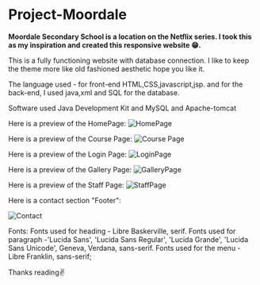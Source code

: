 # Project-Moordale
  
**Moordale Secondary School is a location on the Netflix series. I took this as my inspiration and created this responsive website 😁.** 

This is a fully functioning website with database connection. I like to keep the theme more like old fashioned aesthetic hope you like it.

The language used - for front-end HTML,CSS,javascript,jsp.
and for the back-end, I used java,xml and SQL for the database.

Software used Java Development Kit and MySQL and Apache-tomcat 


Here is a preview of the HomePage: 
![HomePage](https://user-images.githubusercontent.com/91838287/185587494-ebdb47a1-c245-4331-a03b-4c8812b8fd87.png)

Here is a preview of the Course Page:
![Course Page](https://user-images.githubusercontent.com/91838287/185587912-a901b8c4-e0bd-4cc1-8bc3-32b6da5704c9.png)

Here is a preview of the Login Page:
![LoginPage](https://user-images.githubusercontent.com/91838287/185588061-ad2ae6ae-1ad3-48d1-bf4b-288ae06d5394.png)

Here is a preview of the Gallery Page:
![GalleryPage](https://user-images.githubusercontent.com/91838287/185588431-3886dd77-66a9-41fa-ae7a-e23b97c8db4c.png)

Here is a preview of the Staff Page:
![StaffPage](https://user-images.githubusercontent.com/91838287/185588820-bb4f6a5d-e740-43d7-98c8-2a971c2a9518.png)

Here is a contact section "Footer":

![Contact](https://user-images.githubusercontent.com/91838287/185588975-ebe6981e-570d-4325-9c2a-34b3f181d09a.png)



Fonts:
Fonts used for heading - Libre Baskerville, serif.
Fonts used for paragraph -'Lucida Sans', 'Lucida Sans Regular', 'Lucida Grande', 'Lucida Sans Unicode', Geneva, Verdana, sans-serif.
Fonts used for the menu - Libre Franklin, sans-serif;


Thanks reading✌




